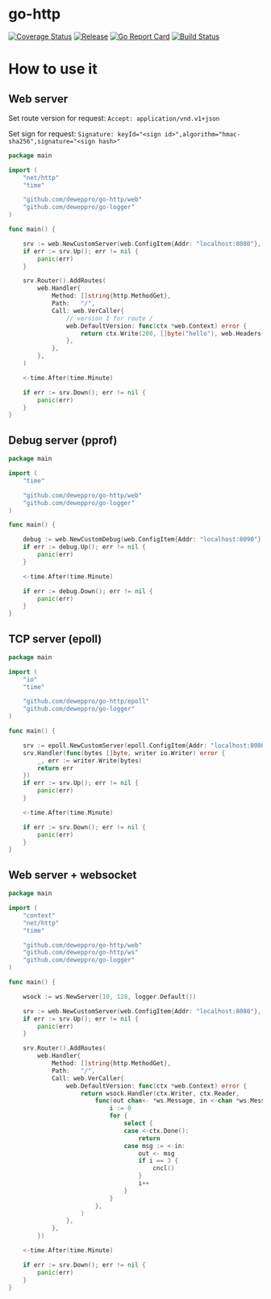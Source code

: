 # go-http

[![Coverage Status](https://coveralls.io/repos/github/deweppro/go-http/badge.svg?branch=main)](https://coveralls.io/github/deweppro/go-http?branch=main)
[![Release](https://img.shields.io/github/release/deweppro/go-http.svg?style=flat-square)](https://github.com/deweppro/go-http/releases/latest)
[![Go Report Card](https://goreportcard.com/badge/github.com/deweppro/go-http)](https://goreportcard.com/report/github.com/deweppro/go-http)
[![Build Status](https://travis-ci.com/deweppro/go-http.svg?branch=main)](https://travis-ci.com/deweppro/go-http)

# How to use it

## Web server

Set route version for request: ```Accept: application/vnd.v1+json```

Set sign for request: ```Signature: keyId="<sign id>",algorithm="hmac-sha256",signature="<sign hash>"```

```go
package main

import (
	"net/http"
	"time"

	"github.com/deweppro/go-http/web"
	"github.com/deweppro/go-logger"
)

func main() {

	srv := web.NewCustomServer(web.ConfigItem{Addr: "localhost:8080"}, logger.Default())
	if err := srv.Up(); err != nil {
		panic(err)
	}

	srv.Router().AddRoutes(
		web.Handler{
			Method: []string{http.MethodGet},
			Path:   "/",
			Call: web.VerCaller{
				// version 1 for route /
				web.DefaultVersion: func(ctx *web.Context) error {
					return ctx.Write(200, []byte("hello"), web.Headers{"x-trace-id": "999-999-999"})
				},
			},
		},
	)

	<-time.After(time.Minute)

	if err := srv.Down(); err != nil {
		panic(err)
	}
}
```

## Debug server (pprof)

```go
package main

import (
	"time"

	"github.com/deweppro/go-http/web"
	"github.com/deweppro/go-logger"
)

func main() {

	debug := web.NewCustomDebug(web.ConfigItem{Addr: "localhost:8090"}, logger.Default())
	if err := debug.Up(); err != nil {
		panic(err)
	}

	<-time.After(time.Minute)

	if err := debug.Down(); err != nil {
		panic(err)
	}
}
```

## TCP server (epoll)

```go
package main

import (
	"io"
	"time"

	"github.com/deweppro/go-http/epoll"
	"github.com/deweppro/go-logger"
)

func main() {

	srv := epoll.NewCustomServer(epoll.ConfigItem{Addr: "localhost:8080"}, logger.Default())
	srv.Handler(func(bytes []byte, writer io.Writer) error {
		_, err := writer.Write(bytes)
		return err
	})
	if err := srv.Up(); err != nil {
		panic(err)
	}

	<-time.After(time.Minute)

	if err := srv.Down(); err != nil {
		panic(err)
	}
}
```

## Web server + websocket

```go
package main

import (
	"context"
	"net/http"
	"time"

	"github.com/deweppro/go-http/web"
	"github.com/deweppro/go-http/ws"
	"github.com/deweppro/go-logger"
)

func main() {

	wsock := ws.NewServer(10, 128, logger.Default())

	srv := web.NewCustomServer(web.ConfigItem{Addr: "localhost:8080"}, logger.Default())
	if err := srv.Up(); err != nil {
		panic(err)
	}

	srv.Router().AddRoutes(
		web.Handler{
			Method: []string{http.MethodGet},
			Path:   "/",
			Call: web.VerCaller{
				web.DefaultVersion: func(ctx *web.Context) error {
					return wsock.Handler(ctx.Writer, ctx.Reader,
						func(out chan<- *ws.Message, in <-chan *ws.Message, ctx context.Context, cncl context.CancelFunc) {
							i := 0
							for {
								select {
								case <-ctx.Done():
									return
								case msg := <-in:
									out <- msg
									if i == 3 {
										cncl()
									}
									i++
								}
							}
						},
					)
				},
			},
		})

	<-time.After(time.Minute)

	if err := srv.Down(); err != nil {
		panic(err)
	}
}
```